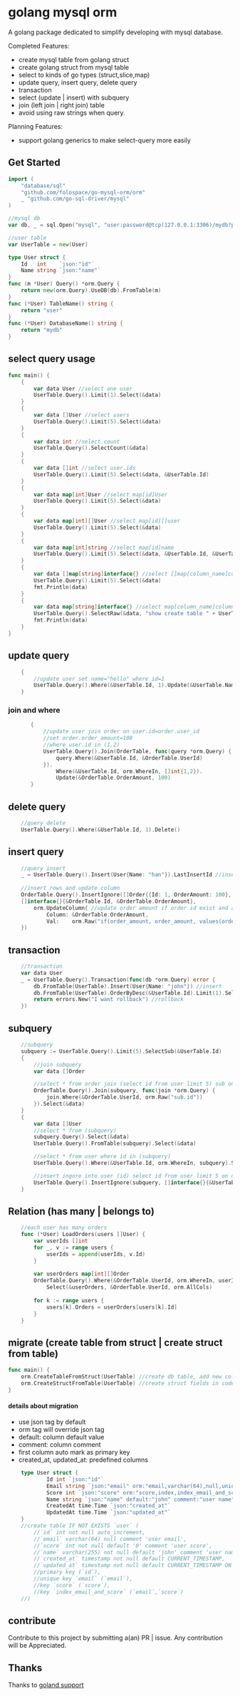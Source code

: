 # golang mysql orm
A golang package dedicated to simplify developing with mysql database. 

Completed Features:
- create mysql table from golang struct
- create golang struct from mysql table
- select to kinds of go types (struct,slice,map)
- update query, insert query, delete query
- transaction  
- select (update | insert) with subquery
- join (left join | right join) table
- avoid using raw strings when query.

Planning Features:
- support golang generics to make select-query more easily

## Get Started
```go
import (
    "database/sql"
    "github.com/folospace/go-mysql-orm/orm"
    _ "github.com/go-sql-driver/mysql"
)

//mysql db
var db, _ = sql.Open("mysql", "user:password@tcp(127.0.0.1:3306)/mydb?parseTime=true&charset=utf8mb4&loc=Asia%2FShanghai")

//user table 
var UserTable = new(User)

type User struct {
    Id   int    `json:"id"`
    Name string `json:"name"`
}
func (m *User) Query() *orm.Query {
    return new(orm.Query).UseDB(db).FromTable(m)
}
func (*User) TableName() string {
    return "user"
}
func (*User) DatabaseName() string {
    return "mydb"
}
```
## select query usage
```go
func main() {
    {
        var data User //select one user
        UserTable.Query().Limit(1).Select(&data)
    }
    {
        var data []User //select users
        UserTable.Query().Limit(5).Select(&data)
    }
    {
        var data int //select count
        UserTable.Query().SelectCount(&data)
    }
    {
        var data []int //select user.ids
        UserTable.Query().Limit(5).Select(&data, &UserTable.Id)
    }
    {
        var data map[int]User //select map[id]User
        UserTable.Query().Limit(5).Select(&data)
    }
    {
        var data map[int][]User //select map[id][]user
        UserTable.Query().Limit(5).Select(&data)
    }
    {
        var data map[int]string //select map[id]name
        UserTable.Query().Limit(5).Select(&data, &UserTable.Id, &UserTable.Name)
    }
    {
        var data []map[string]interface{} //select []map[column_name]column_value
        UserTable.Query().Limit(5).Select(&data)
        fmt.Println(data)
    }
    {
        var data map[string]interface{} //select map[column_name]column_value
        UserTable.Query().SelectRaw(&data, "show create table " + UserTable.TableName())
        fmt.Println(data)
    }
}
```
## update query
```go
    {
        //update user set name="hello" where id=1
        UserTable.Query().Where(&UserTable.Id, 1).Update(&UserTable.Name, "hello")
    }

```

### join and where 
```go
       {
           //update user join order on user.id=order.user_id 
           //set order.order_amount=100
           //where user.id in (1,2)
           UserTable.Query().Join(OrderTable, func(query *orm.Query) {
               query.Where(&UserTable.Id, &OrderTable.UserId)
           }).
               Where(&UserTable.Id, orm.WhereIn, []int{1,2}). 
               Update(&OrderTable.OrderAmount, 100)
       }
```

## delete query
```go
	//query delete
	UserTable.Query().Where(&UserTable.Id, 1).Delete()
```

## insert query
```go
	//query insert
	_ = UserTable.Query().Insert(User{Name: "han"}).LastInsertId //insert one row and get id
	
	//insert rows and update column
	OrderTable.Query().InsertIgnore([]Order{{Id: 1, OrderAmount: 100}, {Id: 2, OrderAmount: 120}}, 
	[]interface{}{&OrderTable.Id, &OrderTable.OrderAmount},
        orm.UpdateColumn{ //update order amount if order id exist and amount is zero
            Column: &OrderTable.OrderAmount,
            Val:    orm.Raw("if(order_amount, order_amount, values(order_amount))"),
	})
```

## transaction
```go
    //transaction
    var data User
    _ = UserTable.Query().Transaction(func(db *orm.Query) error {
        db.FromTable(UserTable).Insert(User{Name: "john"}) //insert
        db.FromTable(UserTable).OrderByDesc(&UserTable.Id).Limit(1).Select(&data) //select
        return errors.New("I want rollback") //rollback
    }) 
```

## subquery
```go
    //subquery
    subquery := UserTable.Query().Limit(5).SelectSub(&UserTable.Id)
    {
        //join subquery
        var data []Order

        //select * from order join (select id from user limit 5) sub on order.user_id=sub.id
        OrderTable.Query().Join(subquery, func(join *orm.Query) {
            join.Where(&OrderTable.UserId, orm.Raw("sub.id"))
        }).Select(&data)
    }
    {
        var data []User
        //select * from (subquery)
        subquery.Query().Select(&data)
        UserTable.Query().FromTable(subquery).Select(&data)

        //select * from user where id in (subquery)
        UserTable.Query().Where(&UserTable.Id, orm.WhereIn, subquery).Select(&data)

        //insert ingore into user (id) select id from user limit 5 on duplicate key update name="change selected users' name"
        UserTable.Query().InsertIgnore(subquery, []interface{}{&UserTable.Id}, orm.UpdateColumn{Column: &UserTable.Name, Val: "change selected users' name"})
    }
```

## Relation (has many | belongs to)
```go
    //each user has many orders
    func (*User) LoadOrders(users []User) {
        var userIds []int
        for _, v := range users {
            userIds = append(userIds, v.Id)
        }
        
        var userOrders map[int][]Order
        OrderTable.Query().Where(&OrderTable.UserId, orm.WhereIn, userIds).
            Select(&userOrders, &OrderTable.UserId, orm.AllCols)
        
        for k := range users {
            users[k].Orders = userOrders[users[k].Id]
        }
    }   
```

## migrate (create table from struct  | create struct from table)
```go
func main() {
    orm.CreateTableFromStruct(UserTable) //create db table, add new columns if table already exist.
    orm.CreateStructFromTable(UserTable) //create struct fields in code
}        
```

#### details about migration 
- use json tag by default
- orm tag will override json tag
- default: column default value
- comment: column comment 
- first column auto mark as primary key
- created_at, updated_at: predefined columns
```go
    type User struct {
            Id int `json:"id"`
            Email string `json:"email" orm:"email,varchar(64),null,unique,index_email_and_score" comment:"user email"`
            Score int `json:"score" orm:"score,index,index_email_and_score" comment:"user score"`
            Name string `json:"name" default:"john" comment:"user name"`
            CreatedAt time.Time `json:"created_at"`
            UpdatedAt time.Time `json:"updated_at"`
    }
    //create table IF NOT EXISTS `user` (
        //`id` int not null auto_increment,
        //`email` varchar(64) null comment 'user email',
        //`score` int not null default '0' comment 'user score',
        //`name` varchar(255) not null default 'john' comment 'user name',
        //`created_at` timestamp not null default CURRENT_TIMESTAMP,
        //`updated_at` timestamp not null default CURRENT_TIMESTAMP ON UPDATE CURRENT_TIMESTAMP,
        //primary key (`id`),
        //unique key `email` (`email`),
        //key `score` (`score`),
        //key `index_email_and_score` (`email`,`score`)
    //) 
```
## contribute
Contribute to this project by submitting a(an) PR | issue. Any contribution will be Appreciated.


## Thanks
Thanks to [goland support](https://jb.gg/OpenSourceSupport)